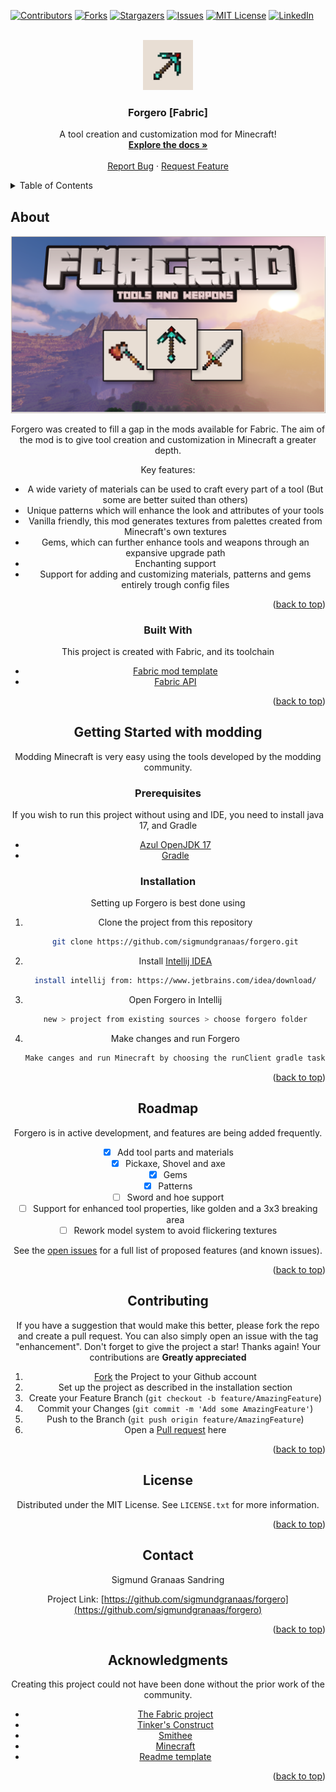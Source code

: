 <div id="top"></div>

<!-- PROJECT SHIELDS -->
<!--
*** I'm using markdown "reference style" links for readability.
*** Reference links are enclosed in brackets [ ] instead of parentheses ( ).
*** See the bottom of this document for the declaration of the reference variables
*** for contributors-url, forks-url, etc. This is an optional, concise syntax you may use.
*** https://www.markdownguide.org/basic-syntax/#reference-style-links
-->
[![Contributors][contributors-shield]][contributors-url]
[![Forks][forks-shield]][forks-url]
[![Stargazers][stars-shield]][stars-url]
[![Issues][issues-shield]][issues-url]
[![MIT License][license-shield]][license-url]
[![LinkedIn][linkedin-shield]][linkedin-url]



<!-- PROJECT LOGO -->
<br />
<div align="center">
  <a href="https://www.curseforge.com/minecraft/mc-mods/forgero">
    <img src="../assets/logo.png" alt="Logo" width="80" height="80">
  </a>

<h3 align="center">Forgero [Fabric]</h3>

  <p align="center">
    A tool creation and customization mod for Minecraft!
    <br />
    <a href="https://github.com/sigmundgranaas/forgero/wiki"><strong>Explore the docs »</strong></a>
    <br />
    <br />
    <a href="https://github.com/sigmundgranaas/forgero/issues">Report Bug</a>
    ·
    <a href="https://github.com/sigmundgranaas/forgeroissues">Request Feature</a>
  </p>
</div>


<!-- TABLE OF CONTENTS -->
<details>
  <summary>Table of Contents</summary>
  <ol>
    <li>
      <a href="#about-the-project">About The Project</a>
      <ul>
        <li><a href="#built-with">Built With</a></li>
      </ul>
    </li>
    <li>
      <a href="#getting-started">Getting Started</a>
      <ul>
        <li><a href="#prerequisites">Prerequisites</a></li>
        <li><a href="#installation">Installation</a></li>
      </ul>
    </li>
    <li><a href="#roadmap">Roadmap</a></li>
    <li><a href="#contributing">Contributing</a></li>
    <li><a href="#license">License</a></li>
    <li><a href="#contact">Contact</a></li>
    <li><a href="#acknowledgments">Acknowledgments</a></li>
  </ol>
</details>



<!-- ABOUT FORGERO -->

## About

<div align="center">
  <a href="https://www.curseforge.com/minecraft/mc-mods/forgero">
    <img src="../assets/Banner.png" alt="Logo" >
  </a>
<div/>

Forgero was created to fill a gap in the mods available for Fabric. The aim of the mod is to give tool creation and
customization in Minecraft a greater depth.

Key features:

* A wide variety of materials can be used to craft every part of a tool (But some are better suited than others)
* Unique patterns which will enhance the look and attributes of your tools
* Vanilla friendly, this mod generates textures from palettes created from Minecraft's own textures
* Gems, which can further enhance tools and weapons through an expansive upgrade path
* Enchanting support
* Support for adding and customizing materials, patterns and gems entirely trough config files

<p align="right">(<a href="#top">back to top</a>)</p>

### Built With

This project is created with Fabric, and its toolchain

* [Fabric mod template](https://github.com/FabricMC/fabric-example-mod)
* [Fabric API](https://github.com/FabricMC/fabric)

<p align="right">(<a href="#top">back to top</a>)</p>



<!-- GETTING STARTED -->

## Getting Started with modding

Modding Minecraft is very easy using the tools developed by the modding community.

### Prerequisites

If you wish to run this project without using and IDE, you need to install java 17, and Gradle

* [Azul OpenJDK 17](https://www.azul.com/downloads/?package=jdk)
* [Gradle](https://gradle.org/)

### Installation

Setting up Forgero is best done using

1. Clone the project from this repository
   ```sh
   git clone https://github.com/sigmundgranaas/forgero.git
   ```
2. Install [Intellij IDEA](https://www.jetbrains.com/idea/download/)
     ```sh
   install intellij from: https://www.jetbrains.com/idea/download/
   ```

3. Open Forgero in Intellij
   ```sh
   new > project from existing sources > choose forgero folder
   ```
4. Make changes and run Forgero
   ```sh
   Make canges and run Minecraft by choosing the runClient gradle task from the righand Gradle menu
   ```

<p align="right">(<a href="#top">back to top</a>)</p>


<!-- ROADMAP -->

## Roadmap

Forgero is in active development, and features are being added frequently.

- [x] Add tool parts and materials
- [x] Pickaxe, Shovel and axe
- [x] Gems
- [x] Patterns
- [ ] Sword and hoe support
- [ ] Support for enhanced tool properties, like golden and a 3x3 breaking area
- [ ] Rework model system to avoid flickering textures

See the [open issues](https://github.com/sigmundgranaas/forgero/issues) for a full list of proposed features (and known
issues).

<p align="right">(<a href="#top">back to top</a>)</p>


<!-- CONTRIBUTING -->

## Contributing

If you have a suggestion that would make this better, please fork the repo and create a pull request. You can also
simply open an issue with the tag "enhancement". Don't forget to give the project a star! Thanks again! Your
contributions are **Greatly appreciated**

1. [Fork](https://github.com/sigmundgranaas/forgero/fork) the Project to your Github account
2. Set up the project as described in the installation section
3. Create your Feature Branch (`git checkout -b feature/AmazingFeature`)
4. Commit your Changes (`git commit -m 'Add some AmazingFeature'`)
5. Push to the Branch (`git push origin feature/AmazingFeature`)
6. Open a [Pull request](https://github.com/sigmundgranaas/forgero/pulls) here

<p align="right">(<a href="#top">back to top</a>)</p>



<!-- LICENSE -->

## License

Distributed under the MIT License. See `LICENSE.txt` for more information.

<p align="right">(<a href="#top">back to top</a>)</p>



<!-- CONTACT -->

## Contact

Sigmund Granaas Sandring

Project Link: [https://github.com/sigmundgranaas/forgero](https://github.com/sigmundgranaas/forgero)

<p align="right">(<a href="#top">back to top</a>)</p>



<!-- ACKNOWLEDGMENTS -->

## Acknowledgments

Creating this project could not have been done without the prior work of the community.

* [The Fabric project](https://fabricmc.net/)
* [Tinker's Construct](https://github.com/SlimeKnights/TinkersConstruct)
* [Smithee](https://github.com/LordDeatHunter/Smithee)
* [Minecraft](https://www.minecraft.net)
* [Readme template](ttps://github.com/othneildrew/Best-README-Template/)

<p align="right">(<a href="#top">back to top</a>)</p>



<!-- MARKDOWN LINKS & IMAGES -->
<!-- https://www.markdownguide.org/basic-syntax/#reference-style-links -->

[contributors-shield]: https://img.shields.io/github/contributors/sigmundgranaas/forgero.svg?style=for-the-badge

[contributors-url]: https://github.com/sigmundgranaas/forgero/graphs/contributors

[forks-shield]: https://img.shields.io/github/forks/sigmundgranaas/forgero.svg?style=for-the-badge

[forks-url]: https://github.com/sigmundgranaas/forgero/network/members

[stars-shield]: https://img.shields.io/github/stars/sigmundgranaas/forgero.svg?style=for-the-badge

[stars-url]: https://github.com/sigmundgranaas/forgero/stargazers

[issues-shield]: https://img.shields.io/github/issues/sigmundgranaas/forgero.svg?style=for-the-badge

[issues-url]: https://github.com/othneildrew/Best-README-Template/issues

[license-shield]: https://img.shields.io/github/license/sigmundgranaas/forgero.svg?style=for-the-badge

[license-url]: https://github.com/sigmundgranaas/forgero/blob/master/LICENSE.txt

[linkedin-shield]: https://img.shields.io/badge/-LinkedIn-black.svg?style=for-the-badge&logo=linkedin&colorB=555

[linkedin-url]: https://linkedin.com/in/sigmundgranaas

[product-screenshot]: ../assets/Banner.png